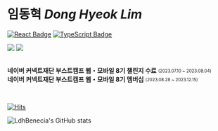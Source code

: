 # 임동혁 *Dong Hyeok Lim*  


[![React Badge](https://img.shields.io/badge/React-61DAFB?style=flat-square&logo=React&logoColor=white)](https://reactjs.org/)
[![TypeScript Badge](https://img.shields.io/badge/Typescript-235A97?style=flat-square&logo=Typescript&logoColor=white)](https://www.typescriptlang.org/)

<div>
  <img src="https://img.shields.io/badge/NestJS-E0234E?style=flat-square&logo=NestJS&logoColor=white"/>
  <img src="https://img.shields.io/badge/Node.js-339933?style=flat-square&logo=Node.js&logoColor=white"/>
</div>
 
<br/>

**네이버 커넥트재단 부스트캠프 웹・모바일 8기 챌린지 수료** <sub><sup>(2023.07.10 ~ 2023.08.04)</sup></sub>   
**네이버 커넥트재단 부스트캠프 웹・모바일 8기 멤버십** <sub><sup>(2023.08.28 ~ 2023.12.15)</sup></sub> 

<br/>

[![Hits](https://hits.seeyoufarm.com/api/count/incr/badge.svg?url=https%3A%2F%2Fgithub.com%2Fldhbenecia&count_bg=%232A1764&title_bg=%23555555&icon=&icon_color=%23E7E7E7&title=hits&edge_flat=false)](https://hits.seeyoufarm.com)

![LdhBenecia's GitHub stats](https://github-readme-stats.vercel.app/api?username=ldhbenecia&show_icons=false&theme=dark&hide=stars&count_private=truee)

<!--
**ldhbenecia/ldhbenecia** is a ✨ _special_ ✨ repository because its `README.md` (this file) appears on your GitHub profile.

Here are some ideas to get you started:

- 🔭 I’m currently working on ...
- 🌱 I’m currently learning ...
- 👯 I’m looking to collaborate on ...
- 🤔 I’m looking for help with ...
- 💬 Ask me about ...
- 📫 How to reach me: ...
- 😄 Pronouns: ...
- ⚡ Fun fact: ...
-->
